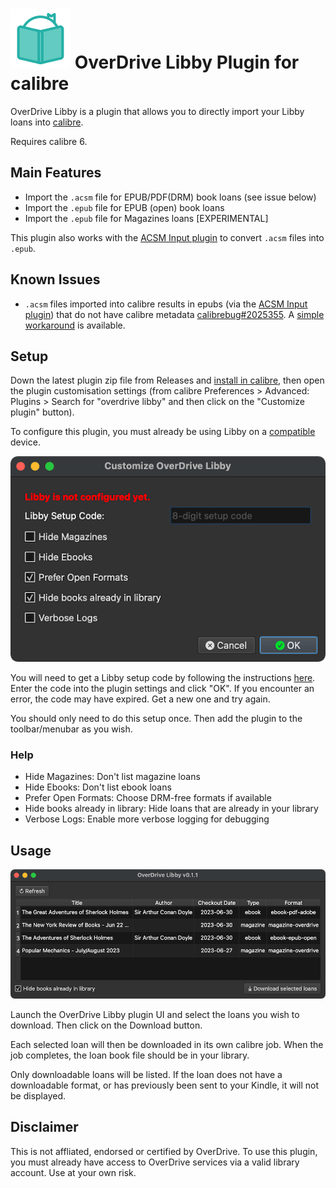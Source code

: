 # ![main](calibre-plugin/images/plugin.svg) OverDrive Libby Plugin for calibre

OverDrive Libby is a plugin that allows you to directly import your Libby loans into [calibre](https://calibre-ebook.com/).

Requires calibre 6.

## Main Features

- Import the `.acsm` file for EPUB/PDF(DRM) book loans (see issue below)
- Import the `.epub` file for EPUB (open) book loans
- Import the `.epub` file for Magazines loans \[EXPERIMENTAL\]

This plugin also works with the [ACSM Input plugin](https://github.com/Leseratte10/acsm-calibre-plugin/) to convert `.acsm` files into `.epub`.

## Known Issues

- `.acsm` files imported into calibre results in epubs (via the [ACSM Input plugin](https://github.com/Leseratte10/acsm-calibre-plugin/issues/56)) that do not have calibre metadata [calibrebug#2025355](https://bugs.launchpad.net/calibre/+bug/2025355). A [simple workaround](https://github.com/ping/libby-calibre-plugin/issues/1) is available.

## Setup

Down the latest plugin zip file from Releases and [install in calibre](https://www.mobileread.com/forums/showthread.php?t=118680), then open the plugin customisation settings (from calibre Preferences > Advanced: Plugins > Search for "overdrive libby" and then click on the "Customize plugin" button).

To configure this plugin, you must already be using Libby on a [compatible](https://help.libbyapp.com/en-us/6105.htm) device.

![settings](images/settings.png)

You will need to get a Libby setup code by following the instructions [here](https://help.libbyapp.com/en-us/6070.htm). Enter the code into the plugin settings and click "OK". If you encounter an error, the code may have expired. Get a new one and try again.

You should only need to do this setup once. Then add the plugin to the toolbar/menubar as you wish.

### Help

- Hide Magazines: Don't list magazine loans
- Hide Ebooks: Don't list ebook loans
- Prefer Open Formats: Choose DRM-free formats if available
- Hide books already in library: Hide loans that are already in your library
- Verbose Logs: Enable more verbose logging for debugging

## Usage

![main](images/main.png)

Launch the OverDrive Libby plugin UI and select the loans you wish to download. Then click on the Download button.

Each selected loan will then be downloaded in its own calibre job. When the job completes, the loan book file should be in your library.

Only downloadable loans will be listed. If the loan does not have a downloadable format, or has previously been sent to your Kindle, it will not be displayed.

## Disclaimer

This is not affliated, endorsed or certified by OverDrive. To use this plugin, you must already have access to OverDrive services via a valid library account. Use at your own risk.
